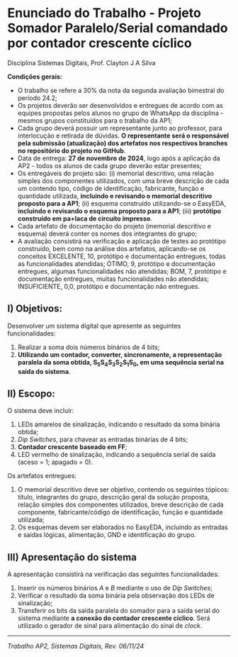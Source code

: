 # Enunciado do Trabalho - Projeto Somador Paralelo/Serial comandado por contador crescente cíclico

Disciplina Sistemas Digitais, Prof. Clayton J A Silva

**Condições gerais:**

- O trabalho se refere a 30% da nota da segunda avaliação bimestral do período 24.2;
- Os projetos deverão ser desenvolvidos e entregues de acordo com as equipes propostas pelos alunos no grupo de WhatsApp da disciplina - mesmos grupos constituídos para o trabalho da AP1;
- Cada grupo deverá possuir um representante junto ao professor, para interlocução e retirada de dúvidas. **O representante será o responsável pela submissão (atualização) dos artefatos nos respectivos branches no repositório do projeto no GitHub**. 
- Data de entrega: **27 de novembro de 2024**, logo após a aplicação da AP2 - todos os alunos de cada grupo deverão estar presentes;
- Os entregáveis do projeto são: 
    (i) memorial descritivo, uma relação simples dos componentes utilizados, com uma breve descrição de cada um contendo tipo, código de identificação, fabricante, função e quantidade utilizada, **incluindo e revisando o memorial descritivo proposto para a AP1**; 
    (ii) esquema construído utilizando-se o EasyEDA, **incluindo e revisando o esquema proposto para a AP1**; 
    (iii) **protótipo construído em pa+laca de circuito impresso**.
- Cada artefato de documentação do projeto (memorial descritivo e esquema) deverá conter os nomes dos integrantes do grupo;
- A avaliação consistirá na verificação e aplicação de testes ao protótipo construído, bem como na análise dos artefatos, aplicando-se os conceitos EXCELENTE, 10, protótipo e documentação entregues, todas as funcionalidades atendidas; ÓTIMO, 9, protótipo e documentação entregues, algumas funcionalidades não atendidas; BOM, 7, protótipo e documentação entregues, muitas funcionalidades não atendidas; INSUFICIENTE, 0,0, protótipo e documentação não entregues.

## I) Objetivos:

Desenvolver um sistema digital que apresente as seguintes funcionalidades:

1. Realizar a soma dois números binários de 4 bits;
2. **Utilizando um contador, converter, sincronamente, a representação paralela da soma obtida, S<sub>5</sub>S<sub>4</sub>S<sub>3</sub>S<sub>2</sub>S<sub>1</sub>S<sub>0</sub>, em uma sequência serial na saída do sistema**.

## II) Escopo:

O sistema deve incluir:

1. LEDs amarelos de sinalização, indicando o resultado da soma binária obtida;
2. *Dip Switches*, para chavear as entradas binárias de 4 bits;
3. **Contador crescente baseado em FF**;
4. LED vermelho de sinalização, indicando a sequência serial de saída (aceso = 1; apagado = 0).

Os artefatos entregues:

1. O memorial descritivo deve ser objetivo, contendo os seguintes tópicos: título, integrantes do grupo, descrição geral da solução proposta, relação simples dos componentes utilizados, breve descrição de cada componente, fabricante/código de identificação, função e quantidade utilizada;
2. Os esquemas devem ser elaborados no EasyEDA, incluindo as entradas e saídas lógicas, alimentação, GND e identificação do grupo.

## III) Apresentação do sistema

A apresentação consistirá na verificação das seguintes funcionalidades:
1. Inserir os números binários *A* e *B* mediante o uso de *Dip Switches*;
2. Verificar o resultado da soma binária pela observação dos LEDs de sinalização;
3. Transferir os bits da saída paralela do somador para a saída serial do sistema mediante **a conexão do contador crescente cíclico**. Será utilizado o gerador de sinal para alimentação do sinal de *clock*.


---
*Trabalho AP2, Sistemas Digitais, Rev. 06/11/24*
